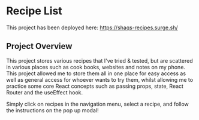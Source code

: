 # Recipe List

This project has been deployed here: https://shaqs-recipes.surge.sh/

## Project Overview

This project stores various recipes that I've tried & tested, but are scattered in various places such as cook books, websites and notes on my phone. This project allowed me to store them all in one place for easy access as well as general access for whoever wants to try them, whilst allowing me to practice some core React concepts such as passing props, state, React Router and the useEffect hook.

Simply click on recipes in the navigation menu, select a recipe, and follow the instructions on the pop up modal!